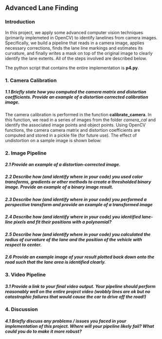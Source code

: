 ## Advanced Lane Finding

### Introduction
In this project, we apply some advanced computer vision techniques (primarily implemeted in OpenCV) to identify lanelines from camera images. Specifically, we build a pipeline that reads in a camera image, applies necessary corrections, finds the lane line markings and estimates its curvature, and finally writes a mask on top of the original image to clearly identify the lane extents. All of the steps involved are described below.

The python script that contains the entire implementation is **p4.py**.

### 1. Camera Calibration

##### 1.1 Briefly state how you computed the camera matrix and distortion coefficients. Provide an example of a distortion corrected calibration image.

The camera calibration is performed in the function **calibrate_camera**. In this function, we read in a series of images from the folder *camera_cal* and identify the associated image points and object points. Using OpenCV functions, the camera camera matrix and distortion coefficients are computed and stored in a pickle file (for future use). The effect of undistortion on a sample image is shown below:
 
 

### 2. Image Pipeline 

##### 2.1 Provide an example of a distortion-corrected image.
##### 2.2 Describe how (and identify where in your code) you used color transforms, gradients or other methods to create a thresholded binary image. Provide an example of a binary image result.
##### 2.3 Describe how (and identify where in your code) you performed a perspective transform and provide an example of a transformed image
##### 2.4 Describe how (and identify where in your code) you identified lane-line pixels and fit their positions with a polynomial?
##### 2.5 Describe how (and identify where in your code) you calculated the radius of curvature of the lane and the position of the vehicle with respect to center.
##### 2.6 Provide an example image of your result plotted back down onto the road such that the lane area is identified clearly.

### 3. Video Pipeline

##### 3.1 Provide a link to your final video output. Your pipeline should perform reasonably well on the entire project video (wobbly lines are ok but no catastrophic failures that would cause the car to drive off the road!)

### 4. Discussion 

##### 4.1 Briefly discuss any problems / issues you faced in your implementation of this project. Where will your pipeline likely fail? What could you do to make it more robust?




